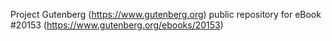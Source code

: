 Project Gutenberg (https://www.gutenberg.org) public repository for eBook #20153 (https://www.gutenberg.org/ebooks/20153)
